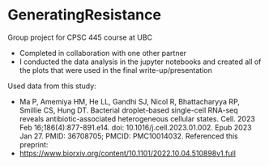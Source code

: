 # GeneratingResistance
Group project for CPSC 445 course at UBC
- Completed in collaboration with one other partner
- I conducted the data analysis in the jupyter notebooks and created all of the plots that were used in the final write-up/presentation
  
Used data from this study: 
- Ma P, Amemiya HM, He LL, Gandhi SJ, Nicol R, Bhattacharyya RP, Smillie CS, Hung DT. Bacterial droplet-based single-cell RNA-seq reveals antibiotic-associated heterogeneous cellular states. Cell. 2023 Feb 16;186(4):877-891.e14. doi: 10.1016/j.cell.2023.01.002. Epub 2023 Jan 27. PMID: 36708705; PMCID: PMC10014032.
Referenced this preprint:
- https://www.biorxiv.org/content/10.1101/2022.10.04.510898v1.full

